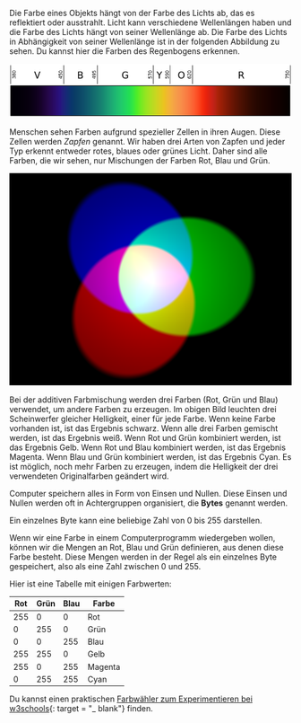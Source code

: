 Die Farbe eines Objekts hängt von der Farbe des Lichts ab, das es reflektiert oder ausstrahlt. Licht kann verschiedene Wellenlängen haben und die Farbe des Lichts hängt von seiner Wellenlänge ab. Die Farbe des Lichts in Abhängigkeit von seiner Wellenlänge ist in der folgenden Abbildung zu sehen. Du kannst hier die Farben des Regenbogens erkennen.

![Sichtbares Spektrum](images/linear-visible-spectrum.png)

Menschen sehen Farben aufgrund spezieller Zellen in ihren Augen. Diese Zellen werden *Zapfen* genannt. Wir haben drei Arten von Zapfen und jeder Typ erkennt entweder rotes, blaues oder grünes Licht. Daher sind alle Farben, die wir sehen, nur Mischungen der Farben Rot, Blau und Grün.

![Additive Farbmischung](images/additive-colour-mixing.png)

Bei der additiven Farbmischung werden drei Farben (Rot, Grün und Blau) verwendet, um andere Farben zu erzeugen. Im obigen Bild leuchten drei Scheinwerfer gleicher Helligkeit, einer für jede Farbe. Wenn keine Farbe vorhanden ist, ist das Ergebnis schwarz. Wenn alle drei Farben gemischt werden, ist das Ergebnis weiß. Wenn Rot und Grün kombiniert werden, ist das Ergebnis Gelb. Wenn Rot und Blau kombiniert werden, ist das Ergebnis Magenta. Wenn Blau und Grün kombiniert werden, ist das Ergebnis Cyan. Es ist möglich, noch mehr Farben zu erzeugen, indem die Helligkeit der drei verwendeten Originalfarben geändert wird.

Computer speichern alles in Form von Einsen und Nullen. Diese Einsen und Nullen werden oft in Achtergruppen organisiert, die **Bytes** genannt werden.

Ein einzelnes Byte kann eine beliebige Zahl von 0 bis 255 darstellen.

Wenn wir eine Farbe in einem Computerprogramm wiedergeben wollen, können wir die Mengen an Rot, Blau und Grün definieren, aus denen diese Farbe besteht. Diese Mengen werden in der Regel als ein einzelnes Byte gespeichert, also als eine Zahl zwischen 0 und 255.

Hier ist eine Tabelle mit einigen Farbwerten:

| Rot | Grün | Blau | Farbe   |
| --- | ---- | ---- | ------- |
| 255 | 0    | 0    | Rot     |
| 0   | 255  | 0    | Grün    |
| 0   | 0    | 255  | Blau    |
| 255 | 255  | 0    | Gelb    |
| 255 | 0    | 255  | Magenta |
| 0   | 255  | 255  | Cyan    |

Du kannst einen praktischen [Farbwähler zum Experimentieren bei w3schools](https://www.w3schools.com/colors/colors_rgb.asp){: target = "_ blank"} finden.